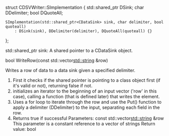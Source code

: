 struct CDSVWriter::SImplementation {
    std::shared_ptr<CDataSink> DSink;
    char DDelimiter;
    bool DQuoteAll;

    SImplementation(std::shared_ptr<CDataSink> sink, char delimiter, bool quoteall)
        : DSink(sink), DDelimiter(delimiter), DQuoteAll(quoteall) {}
};



std::shared_ptr<CDataSink> sink: A shared pointer to a CDataSink object.


bool WriteRow(const std::vector<std::string> &row) 

Writes a row of data to a data sink given a specified delimiter.
1) First it checks if the shared pointer is pointing to a class object first (if it's valid or not), returning false if not.
2) initializes an iterator to the beginning of an input vector ('row' in this case),
calling a function (that is defined later) that writes the element.
3) Uses a for loop to iterate through the row and use the Put() function to apply a delimiter (DDelimiter) to the input, separating each field in the row.
4) Returns true if successful
Parameters: const std::vector<std::string> &row
    This parameter is a constant reference to a vector of strings
Return value: bool

